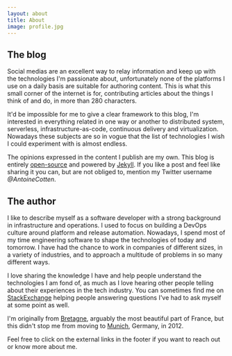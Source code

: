 ```yaml
---
layout: about
title: About
image: profile.jpg
---
```


## The blog

Social medias are an excellent way to relay information and keep up with the technologies I'm passionate about,
unfortunately none of the platforms I use on a daily basis are suitable for authoring content. This is what this small
corner of the internet is for, contributing articles about the things I think of and do, in more than 280 characters.

It'd be impossible for me to give a clear framework to this blog, I'm interested in everything related in one way or
another to distributed system, serverless, infrastructure-as-code, continuous delivery and virtualization. Nowadays
these subjects are so in vogue that the list of technologies I wish I could experiment with is almost endless.

The opinions expressed in the content I publish are my own. This blog is entirely [open-source][oss] and powered by
[Jekyll][jekyll]. If you like a post and feel like sharing it you can, but are not obliged to, mention my Twitter
username *@AntoineCotten*.

[oss]: https://github.com/antoineco/blog
[jekyll]: http://jekyllrb.com

## The author

I like to describe myself as a software developer with a strong background in infrastructure and operations. I used to
focus on building a DevOps culture around platform and release automation. Nowadays, I spend most of my time engineering
software to shape the technologies of today and tomorrow. I have had the chance to work in companies of different sizes,
in a variety of industries, and to approach a multitude of problems in so many different ways.

I love sharing the knowledge I have and help people understand the technologies I am fond of, as much as I love hearing
other people telling about their experiences in the tech industry. You can sometimes find me on [StackExchange][stack]
helping people answering questions I've had to ask myself at some point as well.

I'm originally from [Bretagne][brit], arguably the most beautiful part of France, but this didn't stop me from moving to
[Munich][muc], Germany, in 2012.

Feel free to click on the external links in the footer if you want to reach out or know more about me.

[stack]: http://stackexchange.com/users/6003895/antoine-cotten?tab=activity
[brit]: https://www.instagram.com/explore/tags/visitbrittany/
[muc]: http://www.oktoberfest.de/en/
